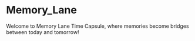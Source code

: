 # Memory_Lane
Welcome to Memory Lane Time Capsule, where memories become bridges between today and tomorrow!
